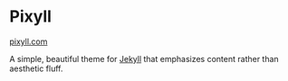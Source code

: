 # Pixyll

[pixyll.com](http://www.pixyll.com)

A simple, beautiful theme for [Jekyll](http://jekyllrb.com) that emphasizes content rather than aesthetic fluff.
